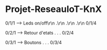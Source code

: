 # Projet-ReseauIoT-KnX

0/1/1 --> Leds on/off\r\n
    .\r\n
    .\r\n
    .\r\n
0/1/4


0/2/1 --> Retour d'etats
    .
    .
    .
0/2/4


0/3/1 --> Boutons
    .
    .
    .
0/3/4
